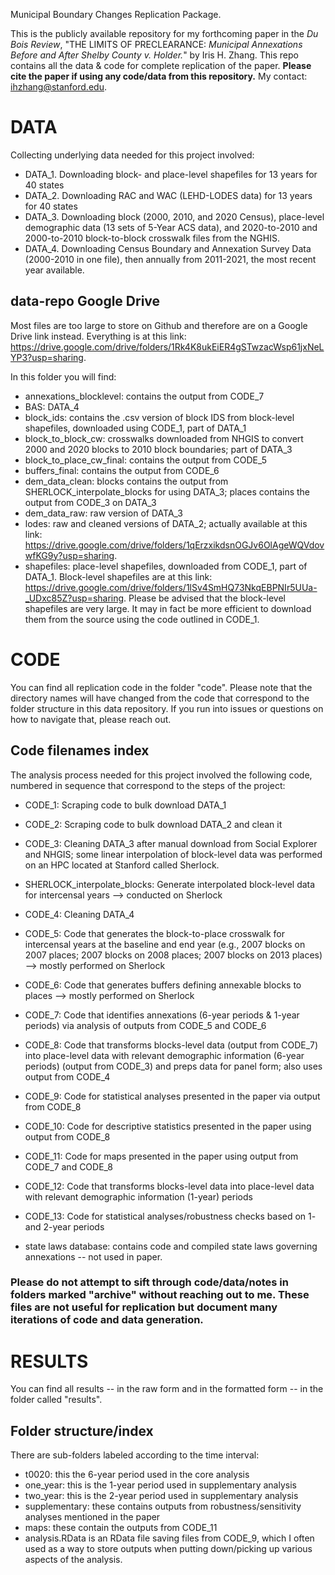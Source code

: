 Municipal Boundary Changes Replication Package. 

This is the publicly available repository for my forthcoming paper in the _Du Bois Review_, "THE LIMITS OF PRECLEARANCE: _Municipal Annexations Before and After Shelby County v. Holder._" by Iris H. Zhang. This repo contains all the data & code for complete replication of the paper. **Please cite the paper if using any code/data from this repository.** My contact: ihzhang@stanford.edu. 

# DATA 
Collecting underlying data needed for this project involved: 
* DATA_1. Downloading block- and place-level shapefiles for 13 years for 40 states 
* DATA_2. Downloading RAC and WAC (LEHD-LODES data) for 13 years for 40 states 
* DATA_3. Downloading block (2000, 2010, and 2020 Census), place-level demographic data (13 sets of 5-Year ACS data), and 2020-to-2010 and 2000-to-2010 block-to-block crosswalk files from the NGHIS. 
* DATA_4. Downloading Census Boundary and Annexation Survey Data (2000-2010 in one file), then annually from 2011-2021, the most recent year available. 

## data-repo Google Drive 

Most files are too large to store on Github and therefore are on a Google Drive link instead. Everything is at this link: https://drive.google.com/drive/folders/1Rk4K8ukEiER4gSTwzacWsp61jxNeLYP3?usp=sharing.

In this folder you will find: 
* annexations_blocklevel: contains the output from CODE_7
* BAS: DATA_4
* block_ids: contains the .csv version of block IDS from block-level shapefiles, downloaded using CODE_1, part of DATA_1 
* block_to_block_cw: crosswalks downloaded from NHGIS to convert 2000 and 2020 blocks to 2010 block boundaries; part of DATA_3
* block_to_place_cw_final: contains the output from CODE_5
* buffers_final: contains the output from CODE_6 
* dem_data_clean: blocks contains the output from SHERLOCK_interpolate_blocks for using DATA_3; places contains the output from CODE_3 on DATA_3
* dem_data_raw: raw version of DATA_3
* lodes: raw and cleaned versions of DATA_2; actually available at this link: https://drive.google.com/drive/folders/1qErzxikdsnOGJv6OlAgeWQVdovwfKG9y?usp=sharing. 
* shapefiles: place-level shapefiles, downloaded from CODE_1, part of DATA_1. Block-level shapefiles are at this link: https://drive.google.com/drive/folders/1lSv4SmHQ73NkqEBPNIr5UUa-_UDxc85Z?usp=sharing. Please be advised that the block-level shapefiles are very large. It may in fact be more efficient to download them from the source using the code outlined in CODE_1. 

# CODE 
You can find all replication code in the folder "code". Please note that the directory names will have changed from the code that correspond to the folder structure in this data repository. If you run into issues or questions on how to navigate that, please reach out. 

## Code filenames index
The analysis process needed for this project involved the following code, numbered in sequence that correspond to the steps of the project: 
* CODE_1: Scraping code to bulk download DATA_1
* CODE_2: Scraping code to bulk download DATA_2 and clean it
* CODE_3: Cleaning DATA_3 after manual download from Social Explorer and NHGIS; some linear interpolation of block-level data was performed on an HPC located at Stanford called Sherlock. 
* SHERLOCK_interpolate_blocks: Generate interpolated block-level data for intercensal years --> conducted on Sherlock 
* CODE_4: Cleaning DATA_4 
* CODE_5: Code that generates the block-to-place crosswalk for intercensal years at the baseline and end year (e.g., 2007 blocks on 2007 places; 2007 blocks on 2008 places; 2007 blocks on 2013 places) --> mostly performed on Sherlock
* CODE_6: Code that generates buffers defining annexable blocks to places --> mostly performed on Sherlock
* CODE_7: Code that identifies annexations (6-year periods & 1-year periods) via analysis of outputs from CODE_5 and CODE_6
* CODE_8: Code that transforms blocks-level data (output from CODE_7) into place-level data with relevant demographic information (6-year periods) (output from CODE_3) and preps data for panel form; also uses output from CODE_4
* CODE_9: Code for statistical analyses presented in the paper via output from CODE_8
* CODE_10: Code for descriptive statistics presented in the paper using output from CODE_8
* CODE_11: Code for maps presented in the paper using output from CODE_7 and CODE_8
* CODE_12: Code that transforms blocks-level data into place-level data with relevant demographic information (1-year) periods
* CODE_13: Code for statistical analyses/robustness checks based on 1- and 2-year periods

* state laws database: contains code and compiled state laws governing annexations -- not used in paper. 

### Please do not attempt to sift through code/data/notes in folders marked "archive" without reaching out to me. These files are not useful for replication but document many iterations of code and data generation. 

# RESULTS

You can find all results -- in the raw form and in the formatted form -- in the folder called "results". 

## Folder structure/index 
There are sub-folders labeled according to the time interval: 
* t0020: this the 6-year period used in the core analysis
* one_year: this is the 1-year period used in supplementary analysis 
* two_year: this is the 2-year period used in supplementary analysis 
* supplementary: these contains outputs from robustness/sensitivity analyses mentioned in the paper 
* maps: these contain the outputs from CODE_11
* analysis.RData is an RData file saving files from CODE_9, which I often used as a way to store outputs when putting down/picking up various aspects of the analysis. 
